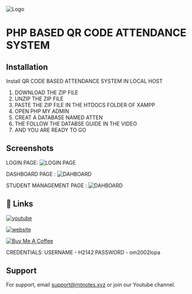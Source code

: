 
![Logo](https://storage.rntnotes.xyz/smsss/channels4_profile.jpg)


# PHP BASED QR CODE ATTENDANCE SYSTEM




## Installation

Install QR CODE BASED ATTENDANCE SYSTEM IN LOCAL HOST

1. DOWNLOAD THE ZIP FILE
2. UNZIP THE ZIP FILE 
3. PASTE THE ZIP FILE IN THE HTDOCS FOLDER OF XAMPP
4. OPEN PHP MY ADMIN
5. CREAT A DATABASE NAMED ATTEN 
6. THE FOLLOW THE DATABSE GUIDE IN THE VIDEO
7. AND YOU ARE READY TO GO



    
## Screenshots
LOGIN PAGE:
![LOGIN PAGE](https://storage.rntnotes.xyz/smsss/login.PNG)


DASHBOARD PAGE :
![DAHBOARD](https://storage.rntnotes.xyz/smsss/dash.PNG)

STUDENT MANAGEMENT PAGE :
![DAHBOARD](https://storage.rntnotes.xyz/smsss/add.PNG)


## 🔗 Links
[![youtube](https://img.shields.io/badge/My_YOUTUBE-FF0000?style=for-the-badge&logo=youtube&logoColor=white)](https://www.youtube.com/@Tunknown1)

[![website](https://img.shields.io/badge/LIVE_PREVIEW-000000?style=for-the-badge&logo=internet-explorer&logoColor=white)](https://sms.rntnotes.xyz/go/login)

[![Buy Me A Coffee](https://img.shields.io/badge/BUY_ME_A_COFFEE-FFDD00?style=for-the-badge&logo=buy-me-a-coffee&logoColor=black)](https://www.buymeacoffee.com/yourusername)

CREDENTIALS:
USERNAME - H2142 PASSWORD - om2002lopa



## Support

For support, email support@rntnotes.xyz or join our Youtube channel.

